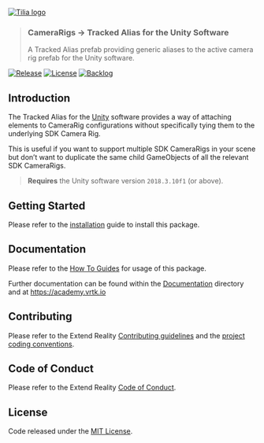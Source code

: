 [![Tilia logo][Tilia-Image]](#)

> ### CameraRigs -> Tracked Alias for the Unity Software
> A Tracked Alias prefab providing generic aliases to the active camera rig prefab for the Unity software.

[![Release][Version-Release]][Releases]
[![License][License-Badge]][License]
[![Backlog][Backlog-Badge]][Backlog]

## Introduction

The Tracked Alias for the [Unity] software provides a way of attaching elements to CameraRig configurations without specifically tying them to the underlying SDK Camera Rig.

This is useful if you want to support multiple SDK CameraRigs in your scene but don’t want to duplicate the same child GameObjects of all the relevant SDK CameraRigs.

> **Requires** the Unity software version `2018.3.10f1` (or above).

## Getting Started

Please refer to the [installation] guide to install this package.

## Documentation

Please refer to the [How To Guides] for usage of this package.

Further documentation can be found within the [Documentation] directory and at https://academy.vrtk.io

## Contributing

Please refer to the Extend Reality [Contributing guidelines] and the [project coding conventions].

## Code of Conduct

Please refer to the Extend Reality [Code of Conduct].

## License

Code released under the [MIT License][License].

[License-Badge]: https://img.shields.io/github/license/ExtendRealityLtd/Tilia.CameraRigs.TrackedAlias.Unity.svg
[Version-Release]: https://img.shields.io/github/release/ExtendRealityLtd/Tilia.CameraRigs.TrackedAlias.Unity.svg
[project coding conventions]: https://github.com/ExtendRealityLtd/.github/blob/master/CONVENTIONS/UNITY3D.md

[Tilia-Image]: https://user-images.githubusercontent.com/1029673/67681496-5bf10700-f985-11e9-9413-e61801b6eab5.png
[License]: LICENSE.md
[Documentation]: Documentation/
[How To Guides]: Documentation/HowToGuides/
[Installation]: Documentation/HowToGuides/Installation/README.md
[Backlog]: http://tracker.vrtk.io
[Backlog-Badge]: https://img.shields.io/badge/project-backlog-78bdf2.svg
[Releases]: ../../releases
[Contributing guidelines]: https://github.com/ExtendRealityLtd/.github/blob/master/CONTRIBUTING.md
[Code of Conduct]: https://github.com/ExtendRealityLtd/.github/blob/master/CODE_OF_CONDUCT.md

[Unity]: https://unity3d.com/